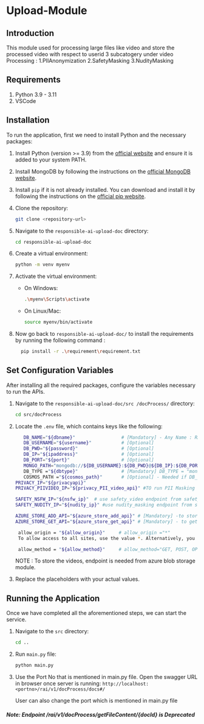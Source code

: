 # Upload-Module
 
## Introduction
This module used for processing large files like video and store the processed video with respect to userid
3 subcatogery under video Processing :
    1.PIIAnonymization
    2.SafetyMasking
    3.NudityMasking
 
## Requirements
1. Python 3.9 - 3.11
2. VSCode
 
## Installation

To run the application, first we need to install Python and the necessary packages:
 
1. Install Python (version >= 3.9) from the [official website](https://www.python.org/downloads/) and ensure it is added to your system PATH.
 
2. Install MongoDB by following the instructions on the [official MongoDB website](https://docs.mongodb.com/manual/installation/).
 
3. Install `pip` if it is not already installed. You can download and install it by following the instructions on the [official pip website](https://pip.pypa.io/en/stable/installation/).

4. Clone the repository:
    ```sh
    git clone <repository-url>
    ```

5. Navigate to the `responsible-ai-upload-doc` directory:
    ```sh
    cd responsible-ai-upload-doc
    ```

6. Create a virtual environment:
    ```sh
    python -m venv myenv
    ```

7. Activate the virtual environment:
    - On Windows:
        ```sh
        .\myenv\Scripts\activate
         ```
 
    - On Linux/Mac:
        ```sh
        source myenv/bin/activate
        ```
8. Now go back to `responsible-ai-upload-doc/` to install the requirements by running the following command : 
   ```sh
     pip install -r .\requirement\requirement.txt
     ```

## Set Configuration Variables
After installing all the required packages, configure the variables necessary to run the APIs.

1. Navigate to the `responsible-ai-upload-doc/src
/docProcess/` directory:
    ```sh
    cd src/docProcess
    ```
2. Locate the `.env` file, which contains keys like the following:
   ```sh
      DB_NAME="${dbname}"                 # [Mandatory] - Any Name : RAI_Admin_DB
      DB_USERNAME="${username}"           # [Optional] 
      DB_PWD="${password}"                # [Optional] 
      DB_IP="${ipaddress}"                # [Optional] 
      DB_PORT="${port}"                   # [Optional] 
      MONGO_PATH="mongodb://${DB_USERNAME}:${DB_PWD}@${DB_IP}:${DB_PORT}/"     # [Mandatory] MONGO_PATH = "mongodb://localhost:27017/"  - if using DB_TYPE = "mongo" locally. Also, use the port according your local
      DB_TYPE ="${dbtype}"                # [Mandatory] DB_TYPE = "mongo"
      COSMOS_PATH ="${cosmos_path}"       # [Optional] - Needed if DB_TYPE = "cosmos"
   PRIVACY_IP="${privacyapi}"
   PRIVACY_PIIVIDEO_IP="${privacy_PII_video_api}" #TO run PII Masking on Video use endpoint form privacy_files 

   SAFETY_NSFW_IP="${nsfw_ip}"  # use safety_video endpoint from safety module
   SAFETY_NUDITY_IP="${nudity_ip}" #use nudity_masking endpoint from safety module

   AZURE_STORE_ADD_API="${azure_store_add_api}" # [Mandatory] -to store processed video 
   AZURE_STORE_GET_API="${azure_store_get_api}" # [Mandatory] - to get stored video 
   ```
   ```sh
    allow_origin = "${allow_origin}"     # allow_origin ="*"         
    To allow access to all sites, use the value *. Alternatively, you can specify a list of sites that should have access.

    allow_method = "${allow_method}"     # allow_method="GET, POST, OPTIONS, HEAD, DELETE, PATCH, UPDATE"
   ```
   NOTE : To store the videos, endpoint is needed from azure blob storage module. 
   
3. Replace the placeholders with your actual values.
## Running the Application

Once we have completed all the aforementioned steps, we can start the service.

1. Navigate to the `src` directory:
    ```sh
    cd ..
    ```

2. Run `main.py` file:
    ```sh
    python main.py
     ```
3. Use the Port No that is mentioned in main.py file. Open the swagger URL in browser once server is running: 
    `http://localhost:<portno>/rai/v1/docProcess/docs#/`

    User can also change the port which is mentioned in main.py file


##### Note: Endpoint /rai/v1/docProcess/getFileContent/{docId} is Deprecated 
